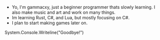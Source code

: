 - Yo, I'm gammacxy, just a beginner programmer thats slowly learning. I also make music and art and work on many things.
- Im learning Rust, C#, and Lua, but mostly focusing on C#.
- I plan to start making games later on.

System.Console.Writeline("Goodbye!")


